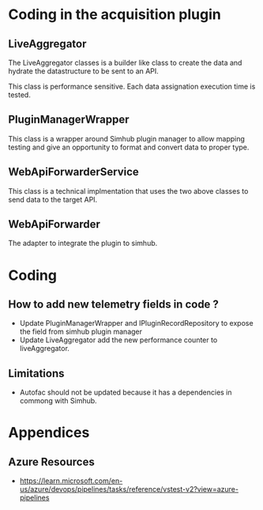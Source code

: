 # Coding in the acquisition plugin

## LiveAggregator

The LiveAggregator classes is a builder like class to create the data and hydrate the datastructure to be sent to an API.

This class is performance sensitive. Each data assignation execution time is tested.

## PluginManagerWrapper

This class is a wrapper around Simhub plugin manager to allow mapping testing and give an opportunity to format and convert data to proper type.

## WebApiForwarderService

This class is a technical implmentation that uses the two above classes to send data to the target API.

## WebApiForwarder

The adapter to integrate the plugin to simhub.

# Coding

## How to add new telemetry fields in code ?

- Update PluginManagerWrapper and IPluginRecordRepository to expose the field from simhub plugin manager
- Update LiveAggregator add the new performance counter to liveAggregator.

## Limitations

- Autofac should not be updated because it has a dependencies in commong with Simhub.

# Appendices

## Azure Resources

- https://learn.microsoft.com/en-us/azure/devops/pipelines/tasks/reference/vstest-v2?view=azure-pipelines
